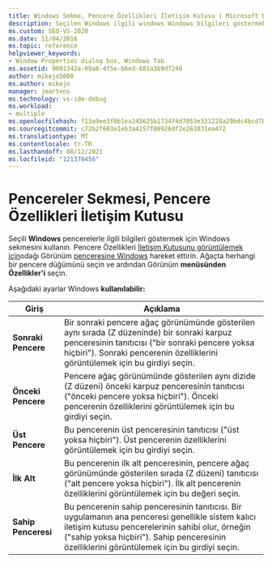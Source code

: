 ```yaml
---
title: Windows Sekme, Pencere Özellikleri İletişim Kutusu | Microsoft Docs
description: Seçilen Windows ilgili windows Windows bilgileri göstermek için Özellikler'in Windows sekmesini kullanın. Ayarlar için bu makaleye bakın.
ms.custom: SEO-VS-2020
ms.date: 11/04/2016
ms.topic: reference
helpviewer_keywords:
- Window Properties dialog box, Windows Tab
ms.assetid: 9001342a-09a8-4f5e-b6ed-881a3b9d7246
author: mikejo5000
ms.author: mikejo
manager: jmartens
ms.technology: vs-ide-debug
ms.workload:
- multiple
ms.openlocfilehash: f13a9ee3f8b1ea245625b1734f4d7053e331228a29bdc4bcd78c49aafa34f7db
ms.sourcegitcommit: c72b2f603e1eb3a4157f00926df2e263831ea472
ms.translationtype: MT
ms.contentlocale: tr-TR
ms.lasthandoff: 08/12/2021
ms.locfileid: "121378456"
---
```

# <a name="windows-tab-window-properties-dialog-box"></a>Pencereler Sekmesi, Pencere Özellikleri İletişim Kutusu
Seçili **Windows** pencerelerle ilgili bilgileri göstermek için Windows sekmesini kullanın. Pencere Özellikleri [İletişim Kutusunu görüntülemek için](../debugger/window-properties-dialog-box.md)odağı Görünüm [penceresine Windows](../debugger/windows-view.md) hareket ettirin. Ağaçta herhangi bir pencere düğümünü seçin ve ardından Görünüm **menüsünden** **Özellikler'i** seçin.

 Aşağıdaki ayarlar Windows **kullanılabilir:**

|Giriş|Açıklama|
|-----------|-----------------|
|**Sonraki Pencere**|Bir sonraki pencere ağaç görünümünde gösterilen aynı sırada (Z düzeninde) bir sonraki karpuz penceresinin tanıtıcısı ("bir sonraki pencere yoksa hiçbiri"). Sonraki pencerenin özelliklerini görüntülemek için bu girdiyi seçin.|
|**Önceki Pencere**|Pencere ağaç görünümünde gösterilen aynı dizide (Z düzeni) önceki karpuz penceresinin tanıtıcısı ("önceki pencere yoksa hiçbiri"). Önceki pencerenin özelliklerini görüntülemek için bu girdiyi seçin.|
|**Üst Pencere**|Bu pencerenin üst penceresinin tanıtıcısı ("üst yoksa hiçbiri"). Üst pencerenin özelliklerini görüntülemek için bu girdiyi seçin.|
|**İlk Alt**|Bu pencerenin ilk alt penceresinin, pencere ağaç görünümünde gösterilen sırada (Z düzeni) tanıtıcısı ("alt pencere yoksa hiçbiri"). İlk alt pencerenin özelliklerini görüntülemek için bu değeri seçin.|
|**Sahip Penceresi**|Bu pencerenin sahip penceresinin tanıtıcısı. Bir uygulamanın ana penceresi genellikle sistem kalıcı iletişim kutusu pencerelerinin sahibi olur, örneğin ("sahip yoksa hiçbiri"). Sahip penceresinin özelliklerini görüntülemek için bu girdiyi seçin.|